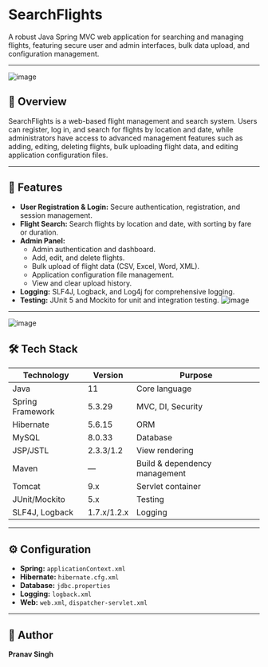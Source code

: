 # SearchFlights

A robust Java Spring MVC web application for searching and managing flights, featuring secure user and admin interfaces, bulk data upload, and configuration management.

---
![image](https://github.com/user-attachments/assets/1ff5e552-cffc-4adf-9d26-5c6860f5e03b)

## 🌟 Overview

SearchFlights is a web-based flight management and search system. Users can register, log in, and search for flights by location and date, while administrators have access to advanced management features such as adding, editing, deleting flights, bulk uploading flight data, and editing application configuration files.

---

## 🚀 Features

- **User Registration & Login:** Secure authentication, registration, and session management.
- **Flight Search:** Search flights by location and date, with sorting by fare or duration.
- **Admin Panel:**
  - Admin authentication and dashboard.
  - Add, edit, and delete flights.
  - Bulk upload of flight data (CSV, Excel, Word, XML).
  - Application configuration file management.
  - View and clear upload history.
- **Logging:** SLF4J, Logback, and Log4j for comprehensive logging.
- **Testing:** JUnit 5 and Mockito for unit and integration testing.
![image](https://github.com/user-attachments/assets/b8795d44-1fcb-492b-80b3-9e40a6044ed2)

---
![image](https://github.com/user-attachments/assets/ad81fd6e-396b-43df-ac98-8414f7daf4f7)

## 🛠️ Tech Stack

| Technology        | Version      | Purpose                        |
|-------------------|-------------|--------------------------------|
| Java              | 11          | Core language                  |
| Spring Framework  | 5.3.29      | MVC, DI, Security              |
| Hibernate         | 5.6.15      | ORM                            |
| MySQL             | 8.0.33      | Database                       |
| JSP/JSTL          | 2.3.3/1.2   | View rendering                 |
| Maven             | —           | Build & dependency management  |
| Tomcat            | 9.x         | Servlet container              |
| JUnit/Mockito     | 5.x         | Testing                        |
| SLF4J, Logback    | 1.7.x/1.2.x | Logging                        |

---

## ⚙️ Configuration

- **Spring:** `applicationContext.xml`
- **Hibernate:** `hibernate.cfg.xml`
- **Database:** `jdbc.properties`
- **Logging:** `logback.xml`
- **Web:** `web.xml`, `dispatcher-servlet.xml`

---

## 👤 Author

**Pranav Singh**
